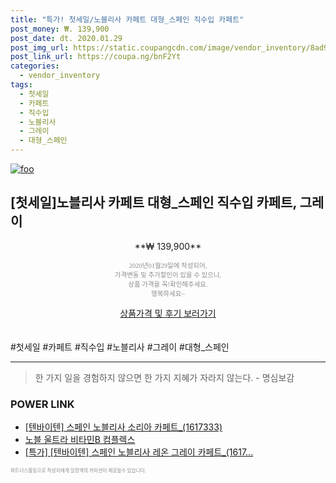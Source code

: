 ```yaml
--- 
title: "특가! 첫세일/노블리사 카페트 대형_스페인 직수입 카페트" 
post_money: ₩. 139,900 
post_date: dt. 2020.01.29 
post_img_url: https://static.coupangcdn.com/image/vendor_inventory/8ad9/351b11ad211ea90ba34a1f5486e89aed374eb7c3c631c1988b4a7b84d25a.jpg 
post_link_url: https://coupa.ng/bnF2Yt 
categories: 
  - vendor_inventory 
tags: 
  - 첫세일 
  - 카페트 
  - 직수입 
  - 노블리사 
  - 그레이 
  - 대형_스페인 
--- 
```

[![foo](https://static.coupangcdn.com/image/vendor_inventory/8ad9/351b11ad211ea90ba34a1f5486e89aed374eb7c3c631c1988b4a7b84d25a.jpg)](https://coupa.ng/bnF2Yt) 

## [첫세일]노블리사 카페트 대형_스페인 직수입 카페트, 그레이 
<p style="text-align: center;">**₩ 139,900**</p> 
<p style="text-align: center;"><span style="color: #898c8f; font-family: Georgia,Times,serif; font-size: 0.75em;">2020년01월29일에 작성되어, <br>가격변동 및 추가할인이 있을 수 있으니,<br> 상품 가격을 꼭!확인해주세요.<br>행복하세요~</span> 
</p>	 
<div markdown="0" style="text-align: center;"><a href="https://coupa.ng/bnF2Yt" class="btn btn--success">상품가격 및 후기 보러가기</a></div> 
<br><br> 
  #첫세일 #카페트 #직수입 #노블리사 #그레이 #대형_스페인 
<hr> 

> 한 가지 일을 경험하지 않으면 한 가지 지혜가 자라지 않는다. - 명심보감 


### POWER LINK

* <a href="https://blog.naver.com/fasyy4321/221790103855" target="_blank">[텐바이텐] 스페인 노블리사 소리아 카페트_(1617333)</a>
* <a href="https://blog.naver.com/santokki14/221787805944" target="_blank">노블 울트라 비타민B 컴플렉스</a>
* <a href="https://blog.naver.com/sakai111/221789468030" target="_blank">[특가] [텐바이텐] 스페인 노블리사 레온 그레이 카페트_(1617...</a>

<span style="color: #898c8f; font-family: Georgia,Times,serif; font-size: 0.55em;">파트너스활동으로 작성자에게 일정액의 커미션이 제공될수 있습니다.</span> 
